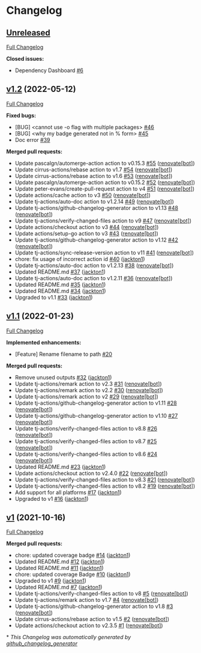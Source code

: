 # Changelog

## [Unreleased](https://github.com/tj-actions/coverage-badge-go/tree/HEAD)

[Full Changelog](https://github.com/tj-actions/coverage-badge-go/compare/v1.2...HEAD)

**Closed issues:**

- Dependency Dashboard [\#6](https://github.com/tj-actions/coverage-badge-go/issues/6)

## [v1.2](https://github.com/tj-actions/coverage-badge-go/tree/v1.2) (2022-05-12)

[Full Changelog](https://github.com/tj-actions/coverage-badge-go/compare/v1.1...v1.2)

**Fixed bugs:**

- \[BUG\] \<cannot use -o flag with multiple packages\> [\#46](https://github.com/tj-actions/coverage-badge-go/issues/46)
- \[BUG\] \<why my badge generated not in % form\>  [\#45](https://github.com/tj-actions/coverage-badge-go/issues/45)
- Doc error [\#39](https://github.com/tj-actions/coverage-badge-go/issues/39)

**Merged pull requests:**

- Update pascalgn/automerge-action action to v0.15.3 [\#55](https://github.com/tj-actions/coverage-badge-go/pull/55) ([renovate[bot]](https://github.com/apps/renovate))
- Update cirrus-actions/rebase action to v1.7 [\#54](https://github.com/tj-actions/coverage-badge-go/pull/54) ([renovate[bot]](https://github.com/apps/renovate))
- Update cirrus-actions/rebase action to v1.6 [\#53](https://github.com/tj-actions/coverage-badge-go/pull/53) ([renovate[bot]](https://github.com/apps/renovate))
- Update pascalgn/automerge-action action to v0.15.2 [\#52](https://github.com/tj-actions/coverage-badge-go/pull/52) ([renovate[bot]](https://github.com/apps/renovate))
- Update peter-evans/create-pull-request action to v4 [\#51](https://github.com/tj-actions/coverage-badge-go/pull/51) ([renovate[bot]](https://github.com/apps/renovate))
- Update actions/cache action to v3 [\#50](https://github.com/tj-actions/coverage-badge-go/pull/50) ([renovate[bot]](https://github.com/apps/renovate))
- Update tj-actions/auto-doc action to v1.2.14 [\#49](https://github.com/tj-actions/coverage-badge-go/pull/49) ([renovate[bot]](https://github.com/apps/renovate))
- Update tj-actions/github-changelog-generator action to v1.13 [\#48](https://github.com/tj-actions/coverage-badge-go/pull/48) ([renovate[bot]](https://github.com/apps/renovate))
- Update tj-actions/verify-changed-files action to v9 [\#47](https://github.com/tj-actions/coverage-badge-go/pull/47) ([renovate[bot]](https://github.com/apps/renovate))
- Update actions/checkout action to v3 [\#44](https://github.com/tj-actions/coverage-badge-go/pull/44) ([renovate[bot]](https://github.com/apps/renovate))
- Update actions/setup-go action to v3 [\#43](https://github.com/tj-actions/coverage-badge-go/pull/43) ([renovate[bot]](https://github.com/apps/renovate))
- Update tj-actions/github-changelog-generator action to v1.12 [\#42](https://github.com/tj-actions/coverage-badge-go/pull/42) ([renovate[bot]](https://github.com/apps/renovate))
- Update tj-actions/sync-release-version action to v11 [\#41](https://github.com/tj-actions/coverage-badge-go/pull/41) ([renovate[bot]](https://github.com/apps/renovate))
- chore: fix usage of incorrect action id [\#40](https://github.com/tj-actions/coverage-badge-go/pull/40) ([jackton1](https://github.com/jackton1))
- Update tj-actions/auto-doc action to v1.2.13 [\#38](https://github.com/tj-actions/coverage-badge-go/pull/38) ([renovate[bot]](https://github.com/apps/renovate))
- Updated README.md [\#37](https://github.com/tj-actions/coverage-badge-go/pull/37) ([jackton1](https://github.com/jackton1))
- Update tj-actions/auto-doc action to v1.2.11 [\#36](https://github.com/tj-actions/coverage-badge-go/pull/36) ([renovate[bot]](https://github.com/apps/renovate))
- Updated README.md [\#35](https://github.com/tj-actions/coverage-badge-go/pull/35) ([jackton1](https://github.com/jackton1))
- Updated README.md [\#34](https://github.com/tj-actions/coverage-badge-go/pull/34) ([jackton1](https://github.com/jackton1))
- Upgraded to v1.1 [\#33](https://github.com/tj-actions/coverage-badge-go/pull/33) ([jackton1](https://github.com/jackton1))

## [v1.1](https://github.com/tj-actions/coverage-badge-go/tree/v1.1) (2022-01-23)

[Full Changelog](https://github.com/tj-actions/coverage-badge-go/compare/v1...v1.1)

**Implemented enhancements:**

- \[Feature\] Rename filename to path [\#20](https://github.com/tj-actions/coverage-badge-go/issues/20)

**Merged pull requests:**

- Remove unused outputs [\#32](https://github.com/tj-actions/coverage-badge-go/pull/32) ([jackton1](https://github.com/jackton1))
- Update tj-actions/remark action to v2.3 [\#31](https://github.com/tj-actions/coverage-badge-go/pull/31) ([renovate[bot]](https://github.com/apps/renovate))
- Update tj-actions/remark action to v2.2 [\#30](https://github.com/tj-actions/coverage-badge-go/pull/30) ([renovate[bot]](https://github.com/apps/renovate))
- Update tj-actions/remark action to v2 [\#29](https://github.com/tj-actions/coverage-badge-go/pull/29) ([renovate[bot]](https://github.com/apps/renovate))
- Update tj-actions/github-changelog-generator action to v1.11 [\#28](https://github.com/tj-actions/coverage-badge-go/pull/28) ([renovate[bot]](https://github.com/apps/renovate))
- Update tj-actions/github-changelog-generator action to v1.10 [\#27](https://github.com/tj-actions/coverage-badge-go/pull/27) ([renovate[bot]](https://github.com/apps/renovate))
- Update tj-actions/verify-changed-files action to v8.8 [\#26](https://github.com/tj-actions/coverage-badge-go/pull/26) ([renovate[bot]](https://github.com/apps/renovate))
- Update tj-actions/verify-changed-files action to v8.7 [\#25](https://github.com/tj-actions/coverage-badge-go/pull/25) ([renovate[bot]](https://github.com/apps/renovate))
- Update tj-actions/verify-changed-files action to v8.6 [\#24](https://github.com/tj-actions/coverage-badge-go/pull/24) ([renovate[bot]](https://github.com/apps/renovate))
- Updated README.md [\#23](https://github.com/tj-actions/coverage-badge-go/pull/23) ([jackton1](https://github.com/jackton1))
- Update actions/checkout action to v2.4.0 [\#22](https://github.com/tj-actions/coverage-badge-go/pull/22) ([renovate[bot]](https://github.com/apps/renovate))
- Update tj-actions/verify-changed-files action to v8.3 [\#21](https://github.com/tj-actions/coverage-badge-go/pull/21) ([renovate[bot]](https://github.com/apps/renovate))
- Update tj-actions/verify-changed-files action to v8.2 [\#19](https://github.com/tj-actions/coverage-badge-go/pull/19) ([renovate[bot]](https://github.com/apps/renovate))
- Add support for all platforms [\#17](https://github.com/tj-actions/coverage-badge-go/pull/17) ([jackton1](https://github.com/jackton1))
- Upgraded to v1 [\#16](https://github.com/tj-actions/coverage-badge-go/pull/16) ([jackton1](https://github.com/jackton1))

## [v1](https://github.com/tj-actions/coverage-badge-go/tree/v1) (2021-10-16)

[Full Changelog](https://github.com/tj-actions/coverage-badge-go/compare/0117881900c6b8476af652a25334b42aa6e5ea67...v1)

**Merged pull requests:**

- chore: updated coverage badge [\#14](https://github.com/tj-actions/coverage-badge-go/pull/14) ([jackton1](https://github.com/jackton1))
- Updated README.md [\#12](https://github.com/tj-actions/coverage-badge-go/pull/12) ([jackton1](https://github.com/jackton1))
- Updated README.md [\#11](https://github.com/tj-actions/coverage-badge-go/pull/11) ([jackton1](https://github.com/jackton1))
- chore: updated coverage Badge [\#10](https://github.com/tj-actions/coverage-badge-go/pull/10) ([jackton1](https://github.com/jackton1))
- Upgraded to v1 [\#9](https://github.com/tj-actions/coverage-badge-go/pull/9) ([jackton1](https://github.com/jackton1))
- Updated README.md [\#7](https://github.com/tj-actions/coverage-badge-go/pull/7) ([jackton1](https://github.com/jackton1))
- Update tj-actions/verify-changed-files action to v8 [\#5](https://github.com/tj-actions/coverage-badge-go/pull/5) ([renovate[bot]](https://github.com/apps/renovate))
- Update tj-actions/remark action to v1.7 [\#4](https://github.com/tj-actions/coverage-badge-go/pull/4) ([renovate[bot]](https://github.com/apps/renovate))
- Update tj-actions/github-changelog-generator action to v1.8 [\#3](https://github.com/tj-actions/coverage-badge-go/pull/3) ([renovate[bot]](https://github.com/apps/renovate))
- Update cirrus-actions/rebase action to v1.5 [\#2](https://github.com/tj-actions/coverage-badge-go/pull/2) ([renovate[bot]](https://github.com/apps/renovate))
- Update actions/checkout action to v2.3.5 [\#1](https://github.com/tj-actions/coverage-badge-go/pull/1) ([renovate[bot]](https://github.com/apps/renovate))



\* *This Changelog was automatically generated by [github_changelog_generator](https://github.com/github-changelog-generator/github-changelog-generator)*
